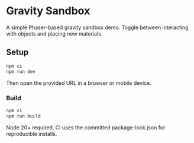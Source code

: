 # Gravity Sandbox

A simple Phaser-based gravity sandbox demo. Toggle between interacting with objects and placing new materials.

## Setup

```bash
npm ci
npm run dev
```

Then open the provided URL in a browser or mobile device.

### Build

```bash
npm ci
npm run build
```

Node 20+ required. CI uses the committed package-lock.json for reproducible installs.
